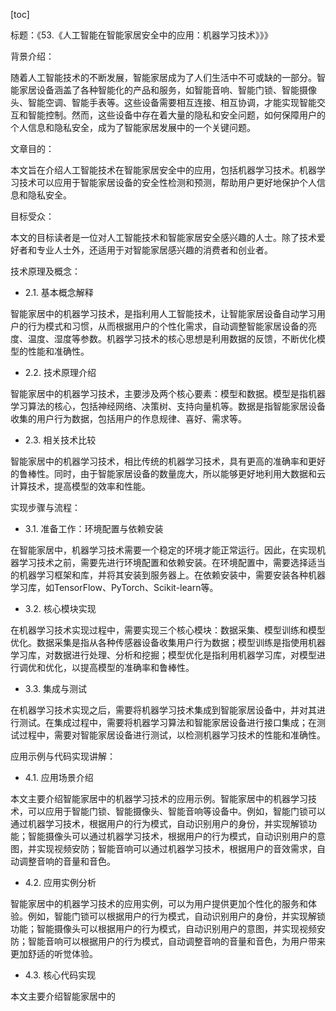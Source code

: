 
[toc]                    
                
                
标题：《53.《人工智能在智能家居安全中的应用：机器学习技术》》》

背景介绍：

随着人工智能技术的不断发展，智能家居成为了人们生活中不可或缺的一部分。智能家居设备涵盖了各种智能化的产品和服务，如智能音响、智能门锁、智能摄像头、智能空调、智能手表等。这些设备需要相互连接、相互协调，才能实现智能交互和智能控制。然而，这些设备中存在着大量的隐私和安全问题，如何保障用户的个人信息和隐私安全，成为了智能家居发展中的一个关键问题。

文章目的：

本文旨在介绍人工智能技术在智能家居安全中的应用，包括机器学习技术。机器学习技术可以应用于智能家居设备的安全性检测和预测，帮助用户更好地保护个人信息和隐私安全。

目标受众：

本文的目标读者是一位对人工智能技术和智能家居安全感兴趣的人士。除了技术爱好者和专业人士外，还适用于对智能家居感兴趣的消费者和创业者。

技术原理及概念：

- 2.1. 基本概念解释

智能家居中的机器学习技术，是指利用人工智能技术，让智能家居设备自动学习用户的行为模式和习惯，从而根据用户的个性化需求，自动调整智能家居设备的亮度、温度、湿度等参数。机器学习技术的核心思想是利用数据的反馈，不断优化模型的性能和准确性。

- 2.2. 技术原理介绍

智能家居中的机器学习技术，主要涉及两个核心要素：模型和数据。模型是指机器学习算法的核心，包括神经网络、决策树、支持向量机等。数据是指智能家居设备收集的用户行为数据，包括用户的作息规律、喜好、需求等。

- 2.3. 相关技术比较

智能家居中的机器学习技术，相比传统的机器学习技术，具有更高的准确率和更好的鲁棒性。同时，由于智能家居设备的数量庞大，所以能够更好地利用大数据和云计算技术，提高模型的效率和性能。

实现步骤与流程：

- 3.1. 准备工作：环境配置与依赖安装

在智能家居中，机器学习技术需要一个稳定的环境才能正常运行。因此，在实现机器学习技术之前，需要先进行环境配置和依赖安装。在环境配置中，需要选择适当的机器学习框架和库，并将其安装到服务器上。在依赖安装中，需要安装各种机器学习库，如TensorFlow、PyTorch、Scikit-learn等。

- 3.2. 核心模块实现

在机器学习技术实现过程中，需要实现三个核心模块：数据采集、模型训练和模型优化。数据采集是指从各种传感器设备收集用户行为数据；模型训练是指使用机器学习库，对数据进行处理、分析和挖掘；模型优化是指利用机器学习库，对模型进行调优和优化，以提高模型的准确率和鲁棒性。

- 3.3. 集成与测试

在机器学习技术实现之后，需要将机器学习技术集成到智能家居设备中，并对其进行测试。在集成过程中，需要将机器学习算法和智能家居设备进行接口集成；在测试过程中，需要对智能家居设备进行测试，以检测机器学习技术的性能和准确性。

应用示例与代码实现讲解：

- 4.1. 应用场景介绍

本文主要介绍智能家居中的机器学习技术的应用示例。智能家居中的机器学习技术，可以应用于智能门锁、智能摄像头、智能音响等设备中。例如，智能门锁可以通过机器学习技术，根据用户的行为模式，自动识别用户的身份，并实现解锁功能；智能摄像头可以通过机器学习技术，根据用户的行为模式，自动识别用户的意图，并实现视频安防；智能音响可以通过机器学习技术，根据用户的音效需求，自动调整音响的音量和音色。

- 4.2. 应用实例分析

智能家居中的机器学习技术的应用实例，可以为用户提供更加个性化的服务和体验。例如，智能门锁可以根据用户的行为模式，自动识别用户的身份，并实现解锁功能；智能摄像头可以根据用户的行为模式，自动识别用户的意图，并实现视频安防；智能音响可以根据用户的行为模式，自动调整音响的音量和音色，为用户带来更加舒适的听觉体验。

- 4.3. 核心代码实现

本文主要介绍智能家居中的

